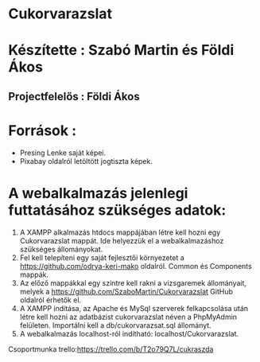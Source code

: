 # Cukorvarazslat 
# Készítette : Szabó Martin és Földi Ákos
## Projectfelelős : Földi Ákos

# Források : 
- Presing Lenke saját képei.
- Pixabay oldalról letöltött jogtiszta képek.

# A webalkalmazás jelenlegi futtatásához szükséges adatok:
1. A XAMPP alkalmazás htdocs mappájában létre kell hozni egy Cukorvarazslat mappát. Ide helyezzük el a webalkalmazáshoz szükséges állományokat.
2. Fel kell telepíteni egy saját fejlesztői környezetet a https://github.com/odrya-keri-mako oldalról. Common és Components mappák. 
3. Az előző mappákkal egy szintre kell rakni a vizsgaremek állományait, melyek a https://github.com/SzaboMartin/Cukorvarazslat GitHub oldalról érhetők el.
4. A XAMPP indítása, az Apache és MySql szerverek felkapcsolása után létre kell hozni az adatbázist cukorvarazslat néven a PhpMyAdmin felületen. 
Importálni kell a db/cukorvarazsat.sql állományt.
5. A webalkalmazás localhost-ról indítható: localhost/Cukorvarazslat.

Csoportmunka trello:https://trello.com/b/T2o79Q7L/cukraszda
